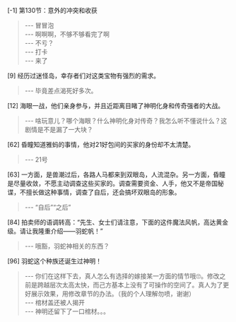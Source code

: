 
[-1] 第130节：意外的冲突和收获
>--- 冒冒泡<br>
>--- 啊啊啊，不够不够看完了啊<br>
>--- 不亏？<br>
>--- 打卡<br>
>--- 来了<br>

[9] 经历过迷怪岛，幸存者们对这类宝物有强烈的需求。
>--- 毕竟差点渴死好多次。<br>

[12] 海眼一战，他们亲身参与，并且近距离目睹了神明化身和传奇强者的大战。
>--- 啥玩意儿？哪个海眼？什么神明化身对传奇？我怎么听不懂说什么？这剧情是不是漏了一大块？<br>

[62] 昏瞳知道雅蚂的事情，他对21好包间的买家的身份却不太清楚。
>--- 21号<br>

[63] 一方面，是兽潮过后，各路人马都来到双眼岛，人流混杂。另一方面，昏瞳是尽量收敛，不愿主动调查这些买家的。调查需要资金、人手，他又不是帝国秘谍，不擅长做这种事情，调查了自后，还会搞坏双眼岛的形象。
>--- “自后”“之后”<br>

[84] 拍卖师的语调转高：“先生、女士们请注意，下面的这件魔法风帆，高达黄金级。请让我隆重介绍——羽蛇帆！”
>--- 哦豁，羽蛇神相关的东西？<br>

[96] 羽蛇这个种族还诞生过神明！
>--- 你们在这样下去，真人怎么有选择的嫁接某一方面的情节哦🙄。修改之前是跨越层次太高太快，而己方基本上没有了可操作的空间了。真人为了更好展示效果，用修改章节的办法。（我的个人理解勿喷，谢谢）<br>
>--- 棺材盖还被人揭开<br>
>--- 神明还留下了一口棺材。。。<br>
